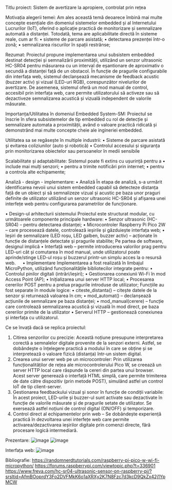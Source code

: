 Titlu proiect: Sistem de avertizare la apropiere, controlat prin rețea

Motivația alegerii temei: Am ales această temă deoarece îmbină mai multe concepte esențiale din domeniul sistemelor embedded și al Internetului Lucrurilor (IoT), oferind o aplicație practică de monitorizare și semnalizare automată a distanței.
Totodată, tema are aplicabilitate directă în sisteme reale, cum ar fi:
•	sisteme de parcare asistată;
•	detectarea prezenței într-o zonă;
•	semnalizarea riscurilor în spații restrânse;

Rezumat:
Proiectul propune implementarea unui subsistem embedded destinat detecției și semnalizării proximității, utilizând un senzor ultrasonic HC-SR04 pentru măsurarea cu un interval de eșantionare de aproximativ o secundă a distanței față de un obstacol. În funcție de pragurile configurabile din interfața web, sistemul declanșează mecanisme de feedback acustic (buzzer activ) și vizual (LED-uri RGB), corespunzător nivelurilor de avertizare. De asemenea, sistemul oferă un mod manual de control, accesibil prin interfața web, care permite utilizatorului să activeze sau să dezactiveze semnalizarea acustică și vizuală independent de valorile măsurate.

Importanța/Utilitatea  în domeniul Embedded System-SM:
Proiectul se înscrie în sfera subsistemelor de tip embedded cu rol de detecție și semnalizare automata a proximității, având o valoare practică ridicată și demonstrând mai multe concepte cheie ale ingineriei embedded.
 
Utilitatea sa se regăsește în multiple industrii:
•	Sisteme de parcare asistată și evitarea coliziunilor (auto și robotică)
•	Controlul accesului și siguranța prin monitorizarea obiectelor sau persoanelor în medii sensibile

Scalabilitate și adaptabilitate:
Sistemul poate fi extins cu ușurință pentru a 
•	include mai mulți senzori;
•	pentru a trimite notificări prin internet; 
•	pentru a controla alte echipamente;

Analiză - design - implementare:
•	Analiză
În etapa de analiză, s-a urmărit identificarea nevoii unui sistem embedded capabil să detecteze distanța față de un obiect și să semnalizeze vizual și acustic pe baza unor praguri definite de utilizator utilizând un senzor ultrasonic HC-SR04  și afișarea unei interfețe web pentru configurarea parametrilor de funcționare.

•	Design-ul arhitecturii sistemului
Proiectul este structurat modular, cu următoarele componente principale hardware:
•	Senzor ultrasonic (HC-SR04) – pentru detectarea distanței;
•	Microcontroler Raspberry Pi Pico 2W – care procesează datele, controlează ieșirile și găzduiește interfața web;
•	Ieșiri de semnalizare (LED roșu, LED galben, buzzer activ) – acționate în funcție de distanțele detectate și pragurile stabilite; 
Pe partea de software, designul implică
•	Interfață web – permite introducerea valorilor prag pentru LED-uri cât și comutarea în mod manual, unde utilizatorul poate aprinde/stinge LED-ul roșu și buzzerul printr-un simplu acces la o resursă web.
 
•	Implementare
Implementarea a fost realizată în limbajul MicroPython, utilizând funcționalitățile bibliotecilor integrate pentru:
•	Controlul pinilor digitali (intrări/ieșiri);
•	Gestionarea conexiunii Wi-Fi în mod Access Point (AP);
•	Inițializarea unui server HTTP local;
•	Procesarea cererilor POST pentru a prelua pragurile introduse de utilizator;
Funcțiile au fost separate în module logice:
•	citeste_distanta() – citește datele de la senzor și returnează valoarea în cm;
•	mod_automat() – declanșează acțiunile de semnalizare pe baza distanței;
•	mod_manual(cerere) – funcție care controlează semnalizarea acustică și vizuală în mod direct, pe baza cererilor primite de la utilizator
•	Serverul HTTP – gestionează conexiunea și interfața cu utilizatorul.

Ce se învață dacă se replica proiectul:
1.	Citirea senzorilor cu precizie: Această noțiune presupune interpretarea corectă a semnalelor digitale provenite de la senzori externi. Astfel, se dobândește o înțelegere practică a modului în care se obține și se interpretează o valoare fizică (distanța) într-un sistem digital.
2.	Crearea unui server web pe un microcontroler: Prin utilizarea funcționalităților de rețea ale microcontrolerului Pico W, se creează un server HTTP local care răspunde la cereri din partea unui browser. Acest server generează o interfață HTML simplă, care permite trimiterea de date către dispozitiv (prin metode POST), simulând astfel un control IoT de tip client-server.
3.	Gestionarea feedbackului vizual și sonor în funcție de condiții variabile: În acest proiect, LED-urile și buzzer-ul sunt activate sau dezactivate în funcție de valorile măsurate și de pragurile setate de utilizator. Se exersează astfel noțiuni de control digital (ON/OFF) și temporizare.
4.	Control direct al echipamentelor prin web – Se dobândește experiență practică în dezvoltarea unei interfețe web care permite activarea/dezactivarea ieșirilor digitale prin comenzi directe, fără procesare logică intermediară.

Prezentare:
![image](https://github.com/user-attachments/assets/d3ad5601-ec6b-454e-8aa2-a4c249e7a33d)
![image](https://github.com/user-attachments/assets/31bfdb0f-f439-4c35-8787-1e071fc8ca0c)

Interfața web:
![image](https://github.com/user-attachments/assets/3074abb7-ab63-49b7-b2e4-8f58790cf764)

Bibliografie:
https://randomnerdtutorials.com/raspberry-pi-pico-w-wi-fi-micropython/
https://forums.raspberrypi.com/viewtopic.php?t=336901
https://www.freva.com/hc-sr04-ultrasonic-sensor-on-raspberry-pi/?srsltid=AfmBOoprdY3Fo2DVFMkK6o1aXRXy2K7N8Fzc7d3kcD9QkZx42j1YpMCW
